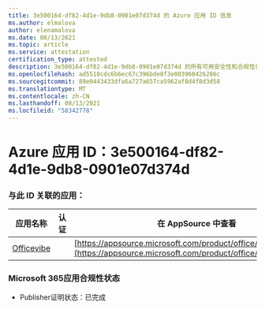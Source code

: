 ```yaml
---
title: 3e500164-df82-4d1e-9db8-0901e07d374d 的 Azure 应用 ID 信息
ms.author: elmalova
author: elenamalova
ms.date: 08/13/2021
ms.topic: article
ms.service: attestation
certification_type: attested
description: 3e500164-df82-4d1e-9db8-0901e07d374d 的所有可用安全性和合规性信息。
ms.openlocfilehash: ad5518cdc6b6ec67c396bde8f3e003960426286c
ms.sourcegitcommit: 89e0443433dfa6a727a657ca5962af8d4f8d3d58
ms.translationtype: MT
ms.contentlocale: zh-CN
ms.lasthandoff: 08/13/2021
ms.locfileid: "58342778"
---
```

# <a name="azure-app-id-3e500164-df82-4d1e-9db8-0901e07d374d"></a>Azure 应用 ID：3e500164-df82-4d1e-9db8-0901e07d374d


### <a name="apps-associated-with-this-id"></a>与此 ID 关联的应用：
| **应用名称** | **认证** | **在 AppSource 中查看** |
|--------------|---------------|-----------------------|
| [Officevibe](https://docs.microsoft.com/microsoft-365-app-certification/forward/WA200002508) |  | [https://appsource.microsoft.com/product/office/WA200002508](https://appsource.microsoft.com/product/office/WA200002508) |

### <a name="microsoft-365-app-compliance-status"></a>Microsoft 365应用合规性状态
- Publisher证明状态：已完成
